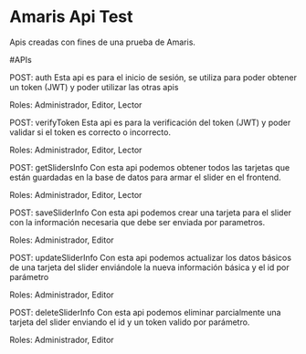 # Amaris Api Test

Apis creadas con fines de una prueba de Amaris.

#APIs

POST:  auth
Esta api es para el inicio de sesión, se utiliza para poder obtener un token (JWT) y poder utilizar las otras apis 

Roles: Administrador, Editor, Lector


POST:  verifyToken
Esta api es para la verificación del token (JWT) y poder validar si el token es correcto o incorrecto.
 
Roles: Administrador, Editor, Lector


POST:  getSlidersInfo
Con esta api podemos obtener todos las tarjetas que están guardadas en la base de datos para armar el slider en el frontend.

Roles: Administrador, Editor, Lector


POST:  saveSliderInfo
Con esta api podemos crear una tarjeta para el slider con la información necesaria que debe ser enviada por parametros.
 
Roles: Administrador, Editor


POST:  updateSliderInfo
Con esta api podemos actualizar los datos básicos de una tarjeta del slider enviándole la nueva información básica y el id por parámetro

Roles: Administrador, Editor

POST:  deleteSliderInfo
Con esta api podemos eliminar parcialmente una tarjeta del slider enviando el id y un token valido por parámetro.
 
Roles: Administrador, Editor
